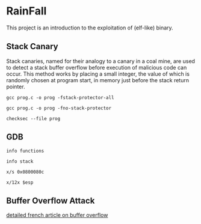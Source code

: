 # RainFall
 This project is an introduction to the exploitation of (elf-like) binary.

## Stack Canary
Stack canaries, named for their analogy to a canary in a coal mine, are used to detect a stack buffer overflow before execution of malicious code can occur. This method works by placing a small integer, the value of which is randomly chosen at program start, in memory just before the stack return pointer.

`gcc prog.c -o prog -fstack-protector-all`

`gcc prog.c -o prog -fno-stack-protector`

`checksec --file prog`

## GDB
`info functions`

`info stack`

`x/s 0x0800080c`

`x/12x $esp`

## Buffer Overflow Attack
[detailed french article on buffer overflow](https://beta.hackndo.com/buffer-overflow/)
